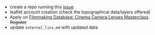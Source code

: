 * create a repo running this [issue](https://bitbucket.org/imhicihu/chapman-documentary/issues/177/software-workflow-virtual-reality)
* leaflet account creation (check the topographical data/layers offered)
* Apply on [Filmmaking Database: Cinema Camera Lenses Masterclass](https://www.udemy.com/filmmaking-cinematography-video-production-camera-lenses/learn/v4/overview). ~~Register~~
* update `internal_lins.md` with updated data